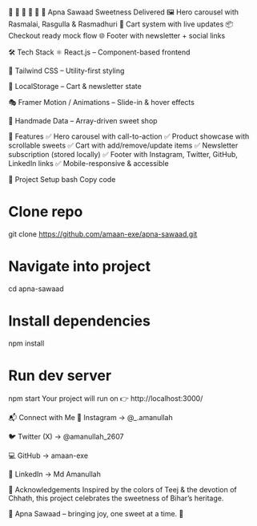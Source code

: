 🍪   🍮   🍩   🍬   🍫   🍭
     Apna Sawaad
Sweetness Delivered
🖼 Hero carousel with Rasmalai, Rasgulla & Rasmadhuri
🛒 Cart system with live updates
📦 Checkout ready mock flow
🌐 Footer with newsletter + social links

🛠 Tech Stack
⚛ React.js – Component-based frontend

🎨 Tailwind CSS – Utility-first styling

💾 LocalStorage – Cart & newsletter state

🎭 Framer Motion / Animations – Slide-in & hover effects

🍯 Handmade Data – Array-driven sweet shop

🚀 Features
✅ Hero carousel with call-to-action
✅ Product showcase with scrollable sweets
✅ Cart with add/remove/update items
✅ Newsletter subscription (stored locally)
✅ Footer with Instagram, Twitter, GitHub, LinkedIn links
✅ Mobile-responsive & accessible



📂 Project Setup
bash
Copy code
# Clone repo
git clone https://github.com/amaan-exe/apna-sawaad.git

# Navigate into project
cd apna-sawaad

# Install dependencies
npm install

# Run dev server
npm start
Your project will run on 👉 http://localhost:3000/

📬 Connect with Me
🌸 Instagram → @_.amanullah

🐦 Twitter (X) → @amanullah_2607

💻 GitHub → amaan-exe

💼 LinkedIn → Md Amanullah

🌟 Acknowledgements
Inspired by the colors of Teej & the devotion of Chhath, this project celebrates the sweetness of Bihar’s heritage.

🍬 Apna Sawaad – bringing joy, one sweet at a time. 🍬
